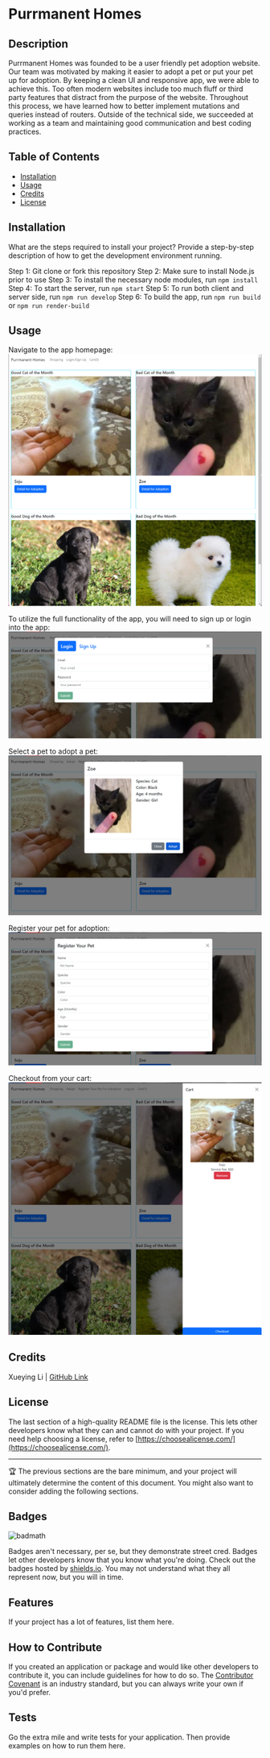 # Purrmanent Homes

## Description

Purrmanent Homes was founded to be a user friendly pet adoption website. Our team was motivated by making it easier to adopt a pet or put your pet up for adoption. By keeping a clean UI and responsive app, we were able to achieve this. Too often modern websites include too much fluff or third party features that distract from the purpose of the website. Throughout this process, we have learned how to better implement mutations and queries instead of routers. Outside of the technical side, we succeeded at working as a team and maintaining good communication and best coding practices.

## Table of Contents

- [Installation](#installation)
- [Usage](#usage)
- [Credits](#credits)
- [License](#license)

## Installation

What are the steps required to install your project? Provide a step-by-step description of how to get the development environment running.

Step 1: Git clone or fork this repository
Step 2: Make sure to install Node.js prior to use
Step 3: To install the necessary node modules, run `npm install`
Step 4: To start the server, run `npm start`
Step 5: To run both client and server side, run `npm run develop`
Step 6: To build the app, run `npm run build` or `npm run render-build` 

## Usage

Navigate to the app homepage:
![Homepage](./assets/Homepage.png)

To utilize the full functionality of the app, you will need to sign up or login into the app:
![Log In or Sign Up](./assets/Screenshot%202024-03-11%20202021.png)

Select a pet to adopt a pet:
![Adopt a pet](./assets/AdoptAPet.png)

Register your pet for adoption:
![Register your pet for adoption](./assets/RegisterForAdoption.png)

Checkout from your cart:
![Cart checkout](./assets/Screenshot%202024-03-13%20152628.png)

## Credits

Xueying Li | [GitHub Link](https://github.com/snowlxy1202)

## License

The last section of a high-quality README file is the license. This lets other developers know what they can and cannot do with your project. If you need help choosing a license, refer to [https://choosealicense.com/](https://choosealicense.com/).

---

🏆 The previous sections are the bare minimum, and your project will ultimately determine the content of this document. You might also want to consider adding the following sections.

## Badges

![badmath](https://img.shields.io/github/languages/top/lernantino/badmath)

Badges aren't necessary, per se, but they demonstrate street cred. Badges let other developers know that you know what you're doing. Check out the badges hosted by [shields.io](https://shields.io/). You may not understand what they all represent now, but you will in time.

## Features

If your project has a lot of features, list them here.

## How to Contribute

If you created an application or package and would like other developers to contribute it, you can include guidelines for how to do so. The [Contributor Covenant](https://www.contributor-covenant.org/) is an industry standard, but you can always write your own if you'd prefer.

## Tests

Go the extra mile and write tests for your application. Then provide examples on how to run them here.
